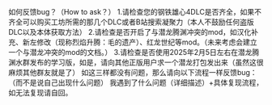 
如何反馈bug？（How to ask？）
1.请检查您的钢铁雄心4DLC是否齐全，如果不齐全可以购买工坊所需的那几个DLC或者B站搜索凝聚力（本人不鼓励任何盗版DLC以及本体获取方法）
2.请检查是否开启了与潜龙腾渊冲突的mod，如汉化补充、新左修改（现称烈焰升腾：毛的遗产）、红龙世纪等mod。（未来考虑会建立一个与潜龙冲突的mod的文档。）
3.请检查是否使用2025年2月5日左右在潜龙腾渊水群发布的学习版，如是，请向其他正版用户求一个潜龙打包发出来（虽然这很麻烦其他群友就是了）
如这三样都没有问题，那么请向以下流程一样反馈bug：（而不是说自己出现什么问题）
 我遇到了什么问题（详细描述）+具体复现流程，如无法复现请自回。
